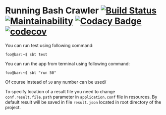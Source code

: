 # Running Bash Crawler [![Build Status](https://travis-ci.com/Hotrook/bash-org-crawler.svg?branch=master)](https://travis-ci.com/Hotrook/bash-org-crawler) [![Maintainability](https://api.codeclimate.com/v1/badges/7020ffe05aa620e55e53/maintainability)](https://codeclimate.com/github/Hotrook/bash-org-crawler/maintainability) [![Codacy Badge](https://api.codacy.com/project/badge/Grade/1eaad7c275fb43b1b5a2f970bda27d58)](https://www.codacy.com/app/Hotrook/bash-org-crawler?utm_source=github.com&amp;utm_medium=referral&amp;utm_content=Hotrook/bash-org-crawler&amp;utm_campaign=Badge_Grade) [![codecov](https://codecov.io/gh/Hotrook/bash-org-crawler/branch/master/graph/badge.svg)](https://codecov.io/gh/Hotrook/bash-org-crawler)

You can run test using following command:
```console
foo@bar:~$ sbt test
``` 

You can run the app from terminal using following command:
```console
foo@bar:~$ sbt "run 50"
``` 

Of course instead of `50` any number can be used/ 

To specify location of a result file you need to change `conf.result.file.path` parameter in `application.conf` file in resources.
By default result will be saved in file `result.json` located in root directory of the project. 
